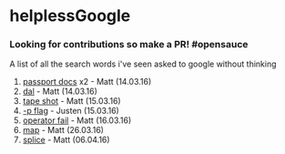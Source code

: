 # helplessGoogle
### Looking for contributions so make a PR! \#opensauce
A list of all the search words i've seen asked to google without thinking

1. [passport docs](https://www.google.co.uk/webhp?sourceid=chrome-instant&ion=1&espv=2&ie=UTF-8#q=passport%20docs) x2 - Matt (14.03.16)
2. [dal](https://www.google.co.uk/search?q=dal&oq=dal&aqs=chrome..69i57j69i65j0l4.568j0j9&sourceid=chrome&es_sm=119&ie=UTF-8) - Matt (14.03.16)
3. [tape shot](https://www.google.co.uk/webhp?sourceid=chrome-instant&ion=1&espv=2&ie=UTF-8#q=tape%20shot) - Matt (15.03.16)
4. [-p flag](https://www.google.co.uk/search?q=-p+flag&oq=-p+flag&aqs=chrome..69i57j0l5.3171j0j7&sourceid=chrome&ie=UTF-8) - Justen (15.03.16)
5. [operator fail](https://www.google.co.uk/webhp?sourceid=chrome-instant&ion=1&espv=2&ie=UTF-8#q=operator%20fail) - Matt (16.03.16)
6. [map](https://www.google.co.uk/search?q=map&oq=map&aqs=chrome..69i57j69i60j0j69i60l2j0.1256j0j7&sourceid=chrome&ie=UTF-8) - Matt (26.03.16)
6. [splice](https://www.google.co.uk/search?q=splice) - Matt (06.04.16)
